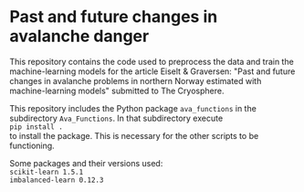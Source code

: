 # Past and future changes in avalanche danger
This repository contains the code used to preprocess the data and train the machine-learning models for the article Eiselt & Graversen: "Past and future changes in avalanche problems in northern Norway estimated with machine-learning models" submitted to The Cryosphere.

This repository includes the Python package `ava_functions` in the subdirectory `Ava_Functions`. In that subdirectory execute <br>
`pip install .` <br>
to install the package. This is necessary for the other scripts to be functioning.

Some packages and their versions used: <br>
`scikit-learn 1.5.1` <br>
`imbalanced-learn 0.12.3` <br>
